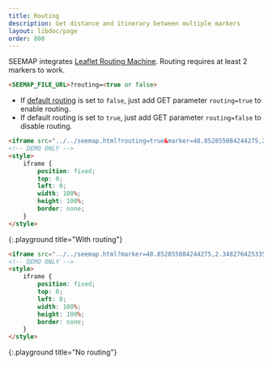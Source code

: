 ```yaml
---
title: Routing
description: Get distance and itinerary between multiple markers
layout: libdoc/page
order: 800
---
```

SEEMAP integrates [Leaflet Routing Machine](https://github.com/perliedman/leaflet-routing-machine). Routing requires at least 2 markers to work. 

```html
<SEEMAP_FILE_URL>?routing=<true or false>
```

* If [default routing](settings.html) is set to `false`, just add GET parameter `routing=true` to enable routing.
* If default routing is set to `true`, just add GET parameter `routing=false` to disable routing.

```html
<iframe src="../../seemap.html?routing=true&marker=48.852855084244275,2.3482764253351434,Paris&marker=47.05692600913301,2.309900469185777&marker=43.348569315109174,5.374661932049889,Marseille"></iframe>
<!-- DEMO ONLY -->
<style>
    iframe {
        position: fixed;
        top: 0;
        left: 0;
        width: 100%;
        height: 100%;
        border: none;
    }
</style>
```
{:.playground title="With routing"}

```html
<iframe src="../../seemap.html?marker=48.852855084244275,2.3482764253351434,Paris&marker=47.05692600913301,2.309900469185777&marker=43.348569315109174,5.374661932049889,Marseille"></iframe>
<!-- DEMO ONLY -->
<style>
    iframe {
        position: fixed;
        top: 0;
        left: 0;
        width: 100%;
        height: 100%;
        border: none;
    }
</style>
```
{:.playground title="No routing"}

